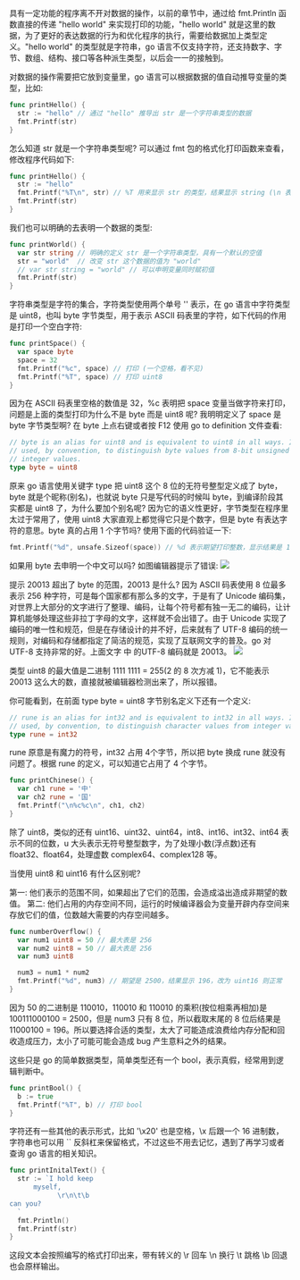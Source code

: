 具有一定功能的程序离不开对数据的操作，以前的章节中，通过给 fmt.Println 函数直接的传递 "hello world" 来实现打印的功能，"hello world" 就是这里的数据，为了更好的表达数据的行为和优化程序的执行，需要给数据加上类型定义。"hello world" 的类型就是字符串，go 语言不仅支持字符，还支持数字、字节、数组、结构、接口等各种派生类型，以后会一一的接触到。

对数据的操作需要把它放到变量里，go 语言可以根据数据的值自动推导变量的类型，比如:

```go
func printHello() {
  str := "hello" // 通过 "hello" 推导出 str 是一个字符串类型的数据
  fmt.Printf(str)
}
```

怎么知道 str 就是一个字符串类型呢? 可以通过 fmt 包的格式化打印函数来查看，修改程序代码如下:

```go
func printHello() {
  str := "hello"
  fmt.Printf("%T\n", str) // %T 用来显示 str 的类型，结果显示 string (\n 表示打印换行符)
  fmt.Printf(str)
}
```

我们也可以明确的去表明一个数据的类型:

```go
func printWorld() {
  var str string // 明确的定义 str 是一个字符串类型，具有一个默认的空值
  str = "world"  // 改变 str 这个数据的值为 "world" 
  // var str string = "world" // 可以申明变量同时赋初值
  fmt.Printf(str)
}
```

字符串类型是字符的集合，字符类型使用两个单号 '' 表示，在 go 语言中字符类型是 uint8，也叫 byte 字节类型，用于表示 ASCII 码表里的字符，如下代码的作用是打印一个空白字符:

```go
func printSpace() {
  var space byte
  space = 32
  fmt.Printf("%c", space) // 打印 (一个空格，看不见)
  fmt.Printf("%T", space) // 打印 uint8
}
```

因为在 ASCII 码表里空格的数值是 32，%c 表明把 space 变量当做字符来打印，问题是上面的类型打印为什么不是 byte 而是 uint8 呢? 我明明定义了 space 是 byte 字节类型啊? 在 byte 上点右键或者按 F12 使用 go to definition 文件查看:

```go
// byte is an alias for uint8 and is equivalent to uint8 in all ways. It is
// used, by convention, to distinguish byte values from 8-bit unsigned
// integer values.
type byte = uint8
```

原来 go 语言使用关键字 type 把 uint8 这个 8 位的无符号整型定义成了 byte，byte 就是个昵称(别名)，也就说 byte 只是写代码的时候叫 byte，到编译阶段其实都是 uint8 了，为什么要加个别名呢? 因为它的语义性更好，字节类型在程序里太过于常用了，使用 uint8 大家直观上都觉得它只是个数字，但是 byte 有表达字符的意思。byte 真的占用 1 个字节吗? 使用下面的代码验证一下:

```go
fmt.Printf("%d", unsafe.Sizeof(space)) // %d 表示期望打印整数，显示结果是 1
```

如果用 byte 去申明一个中文可以吗? 如图编辑器提示了错误:
![](https://develop-developer.oss-cn-hangzhou.aliyuncs.com/images/bE4FBH3wKP5NiKfAG-OC-GB-BTlWTYby53K6jLI101.png?x-oss-process=style/txt-water)

提示 20013 超出了 byte 的范围，20013 是什么? 因为 ASCII 码表使用 8 位最多表示 256 种字符，可是每个国家都有那么多的文字，于是有了 Unicode 编码集，对世界上大部分的文字进行了整理、编码，让每个符号都有独一无二的编码，让计算机能够处理这些非拉丁字母的文字，这样就不会出错了。由于 Unicode 实现了编码的唯一性和规范，但是在存储设计的并不好，后来就有了 UTF-8 编码的统一规则，对编码和存储都指定了简洁的规范，实现了互联网文字的普及。go 对 UTF-8 支持非常的好。上面文字 中 的UTF-8 编码就是 20013。
![](https://develop-developer.oss-cn-hangzhou.aliyuncs.com/images/gDWHWBCTytD55KYKY-ImSPOFHRdRPudNW_qG5mJnAk.png?x-oss-process=style/txt-water)

类型 uint8  的最大值是二进制 1111 1111 = 255(2 的 8 次方减 1)，它不能表示 20013 这么大的数，直接就被编辑器检测出来了，所以报错。

你可能看到，在前面 type byte = uint8 字节别名定义下还有一个定义:

```go
// rune is an alias for int32 and is equivalent to int32 in all ways. It is
// used, by convention, to distinguish character values from integer values.
type rune = int32
```

rune 原意是有魔力的符号，int32 占用 4个字节，所以把 byte 换成 rune 就没有问题了。根据 rune 的定义，可以知道它占用了 4 个字节。

```go
func printChinese() {
  var ch1 rune = '中'
  var ch2 rune = '国'
  fmt.Printf("\n%c%c\n", ch1, ch2)
}
```

除了 uint8，类似的还有 uint16、uint32、uint64，int8、int16、int32、int64 表示不同的位数，u 大头表示无符号整型数字，为了处理小数(浮点数)还有 float32、float64，处理虚数 complex64、complex128 等。

当使用 uint8 和 uint16 有什么区别呢? 

第一: 他们表示的范围不同，如果超出了它们的范围，会造成溢出造成非期望的数值。
第二: 他们占用的内存空间不同，运行的时候编译器会为变量开辟内存空间来存放它们的值，位数越大需要的内存空间越多。

```go
func numberOverflow() {
  var num1 uint8 = 50 // 最大表是 256
  var num2 uint8 = 50 // 最大表是 256
  var num3 uint8

  num3 = num1 * num2
  fmt.Printf("%d", num3) // 期望是 2500，结果显示 196，改为 uint16 则正常
}
```

因为 50 的二进制是 110010，110010 和 110010 的乘积(按位相乘再相加)是 100111000100 = 2500，但是 num3 只有 8 位，所以截取末尾的 8 位后结果是 11000100 = 196。所以要选择合适的类型，太大了可能造成浪费给内存分配和回收造成压力，太小了可能可能会造成 bug 产生意料之外的结果。

这些只是 go 的简单数据类型，简单类型还有一个 bool，表示真假，经常用到逻辑判断中。

```go
func printBool() {
  b := true
  fmt.Printf("%T", b) // 打印 bool 
}
```

字符还有一些其他的表示形式，比如 '\x20' 也是空格，\x 后跟一个 16 进制数，字符串也可以用 `` 反斜杠来保留格式，不过这些不用去记忆，遇到了再学习或者查询 go 语言的相关知识。

```go
func printInitalText() {
  str := `I hold keep
      myself,
            \r\n\t\b
can you?
  `
  fmt.Println()
  fmt.Printf(str)
}
```

这段文本会按照编写的格式打印出来，带有转义的 \r 回车 \n 换行 \t 跳格 \b 回退 也会原样输出。
